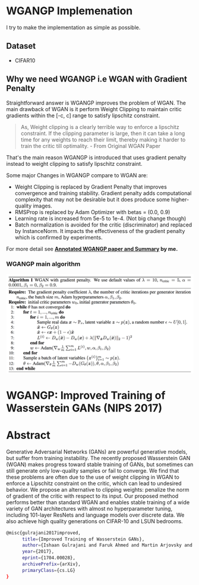 # WGANGP Implemenation
I try to make the implementation as simple as possible. 


## Dataset 
- CIFAR10

## Why we need WGANGP i.e WGAN with Gradient Penalty 
Straightforward answer is WGANGP improves the problem of WGAN.
The main drawback of WGAN is it perform Weight Clipping to maintain critic gradients within the [-c,  c] range to satisfy lipschitz constraint.
> As, Weight clipping is a clearly terrible way to enforce a lipschitz constraint. If the clipping parameter is large, then it can take a long time for any weights to reach their limit, thereby making it harder 
to train the critic till optimality. - From Original WGAN Paper

That's the main reason WGANGP is introduced that uses gradient penalty instead to weight clipping to satisfy lipschitz constraint.

Some major Changes in WGANGP compare to WGAN are:
* Weight Clipping is replaced by Gradient Penalty that improves convergence and training stability. Gradient penalty adds computational complexity that may not be desirable but it does produce some higher-quality images.
* RMSProp is replaced by Adam Optimizer with betas = (0.0, 0.9)
* Learning rate is increased from 5e-5 to 1e-4. (Not big change though)
* Batch normalization is avoided for the critic (discriminator) and replaced by InstanceNorm. It impacts the effectiveness of the gradient penalty which is confirmed by experiments.

For more detail see **[Annotated WGANGP paper and Summary](https://github.com/sushant097/annotated_research_papers/blob/master/GANs/WGAN-GP-2017.pdf) by me.**


### WGANGP main algorithm
![](WGANGP_Algorithm.png)

# WGANGP: Improved Training of Wasserstein GANs (NIPS 2017)

# Abstract
Generative Adversarial Networks (GANs) are powerful generative models, but suffer from training instability. The recently proposed Wasserstein GAN (WGAN) makes progress toward stable training of GANs, but sometimes can still generate only low-quality samples or fail to converge. We find that these problems are often due to the use of weight clipping in WGAN to enforce a Lipschitz constraint on the critic, which can lead to undesired behavior. We propose an alternative to clipping weights: penalize the norm of gradient of the critic with respect to its input. Our proposed method performs better than standard WGAN and enables stable training of a wide variety of GAN architectures with almost no hyperparameter tuning, including 101-layer ResNets and language models over discrete data. We also achieve high quality generations on CIFAR-10 and LSUN bedrooms.

```bash
@misc{gulrajani2017improved,
      title={Improved Training of Wasserstein GANs}, 
      author={Ishaan Gulrajani and Faruk Ahmed and Martin Arjovsky and Vincent Dumoulin and Aaron Courville},
      year={2017},
      eprint={1704.00028},
      archivePrefix={arXiv},
      primaryClass={cs.LG}
}
```